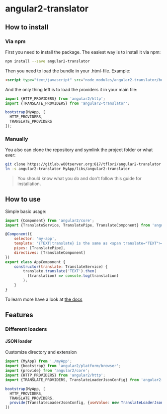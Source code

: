 # angular2-translator

## How to install

### Via npm
First you need to install the package. The easiest way is to install it via npm:
```bash
npm install --save angular2-translator
```

Then you need to load the bundle in your .html-file. Example:
```html
<script type="text/javascript" src="node_modules/angular2-translator/bundles/angular2-translator.js"></script>
```

And the only thing left is to load the providers it in your main file:
```javascript
import {HTTP_PROVIDERS} from 'angular2/http';
import {TRANSLATE_PROVIDERS} from 'angular2-translator';

bootstrap(MyApp, [
  HTTP_PROVIDERS,
  TRANSLATE_PROVIDERS
]);
```

### Manually
You also can clone the repository and symlink the project folder or what ever:
```bash
git clone https://gitlab.w00tserver.org:617/tflori/angular2-translator
ln -s angular2-translator MyApp/libs/angular2-translator
```
> You should know what you do and don't follow this guide for installation.

## How to use

Simple basic usage:
```javascript
import {Component} from 'angular2/core';
import {TranslateService, TranslatePipe, TranslateComponent} from 'angular2-translator';

@Component({
    selector: 'my-app',
    template: '{TEXT|translate} is the same as <span translate="TEXT"></span>',
    pipes: [TranslatePipe],
    directives: [TranslateComponent]
})
export class AppComponent {
    constructor(translate: TranslateService) {
        translate.translate('TEXT').then(
          (translation) => console.log(translation)
        );
    }
}
```

To learn more have a look at [the docs](docs/index.md)

## Features
### Different loaders
#### JSON loader

Customize directory and extension
```javascript
import {MyApp} from './myApp';
import {bootstrap} from 'angular2/platform/browser';
import {provide} from 'angular2/core';
import {HTTP_PROVIDERS} from 'angular2/http';
import {TRANSLATE_PROVIDERS, TranslateLoaderJsonConfig} from 'angular2-translator';

bootstrap(MyApp, [
  HTTP_PROVIDERS,
  TRANSLATE_PROVIDERS,
  provide(TranslateLoaderJsonConfig, {useValue: new TranslateLoaderJsonConfig('app/localization', '-lang.json')})
])
```
